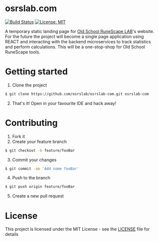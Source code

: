 # osrslab.com
[![Build Status](https://dev.azure.com/osrslab/osrslab-com/_apis/build/status/osrslab.osrslab-com?branchName=master)](https://dev.azure.com/osrslab/osrslab-com/_build/latest?definitionId=1&branchName=master)
[![License: MIT](https://img.shields.io/badge/License-MIT-yellow.svg)](LICENSE)

A temporary static landing page for [Old School RuneScape LAB](https://osrslab.com)'s website. For the future the project will become a single page application using REACT and interacting with the backend microservices to track statistics and perform calculations. This will be a one-stop-shop for Old School RuneScape tools.

# Getting started
1. Clone the project 
```bash
$ git clone https://github.com/osrslab/osrslab-com.git osrslab-com
```
2. That's it! Open in your favourite IDE and hack away!

# Contributing
1. Fork it
2. Create your feature branch 
```bash
$ git checkout -b feature/fooBar
```
3. Commit your changes 
```bash
$ git commit -am 'Add some fooBar'
```
4. Push to the branch 
```bash
$ git push origin feature/fooBar
```
5. Create a new pull request

# License
This project is licensed under the MIT License - see the [LICENSE](LICENSE) file for details
